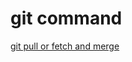 # git command
[git pull or fetch and merge](https://blog.csdn.net/weixin_41975655/article/details/82887273)